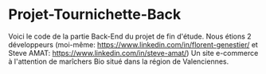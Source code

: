 # Projet-Tournichette-Back

Voici le code de la partie Back-End du projet de fin d'étude. Nous étions 2 développeurs 
(moi-même: https://www.linkedin.com/in/florent-genestier/
et Steve AMAT: https://www.linkedin.com/in/steve-amat/)
Un site e-commerce à l'attention de marîchers Bio situé dans la région de Valenciennes.

